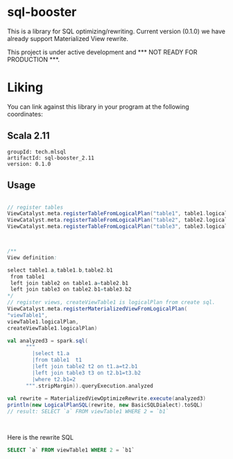 # sql-booster

This is a library for SQL optimizing/rewriting. 
Current version (0.1.0) we have already support Materialized View rewrite.

This project is under active development and *** NOT READY FOR PRODUCTION ***.



# Liking
You can link against this library in your program at the following coordinates:

## Scala 2.11

```
groupId: tech.mlsql
artifactId: sql-booster_2.11
version: 0.1.0
```

## Usage

```scala

// register tables
ViewCatalyst.meta.registerTableFromLogicalPlan("table1", table1.logicalPlan)
ViewCatalyst.meta.registerTableFromLogicalPlan("table2", table2.logicalPlan)
ViewCatalyst.meta.registerTableFromLogicalPlan("table3", table3.logicalPlan)



/** 
View definition:

select table1.a,table1.b,table2.b1
 from table1
 left join table2 on table1.a=table2.b1
 left join table3 on table2.b1=table3.b2 
*/
// register views, createViewTable1 is logicalPlan from create sql.  
ViewCatalyst.meta.registerMaterializedViewFromLogicalPlan(
"viewTable1", 
viewTable1.logicalPlan, 
createViewTable1.logicalPlan)

val analyzed3 = spark.sql(
      """
        |select t1.a
        |from table1  t1
        |left join table2 t2 on t1.a=t2.b1
        |left join table3 t3 on t2.b1=t3.b2
        |where t2.b1=2
      """.stripMargin)).queryExecution.analyzed
        
val rewrite = MaterializedViewOptimizeRewrite.execute(analyzed3)
println(new LogicalPlanSQL(rewrite, new BasicSQLDialect).toSQL)
// result: SELECT `a` FROM viewTable1 WHERE 2 = `b1`

        
```

Here is the rewrite SQL

```sql
SELECT `a` FROM viewTable1 WHERE 2 = `b1`
```




